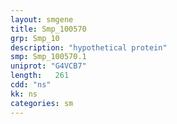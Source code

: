 ```yaml
---
layout: smgene
title: Smp_100570
grp: Smp_10
description: "hypothetical protein"
smp: Smp_100570.1
uniprot: "G4VCB7"
length:   261
cdd: "ns"
kk: ns
categories: sm
---
```

